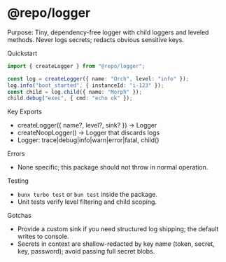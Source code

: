# @repo/logger

Purpose: Tiny, dependency-free logger with child loggers and leveled methods. Never logs secrets; redacts obvious sensitive keys.

Quickstart
```ts
import { createLogger } from "@repo/logger";

const log = createLogger({ name: "Orch", level: "info" });
log.info("boot_started", { instanceId: "i-123" });
const child = log.child({ name: "Morph" });
child.debug("exec", { cmd: "echo ok" });
```

Key Exports
- createLogger({ name?, level?, sink? }) → Logger
- createNoopLogger() → Logger that discards logs
- Logger: trace|debug|info|warn|error|fatal, child()

Errors
- None specific; this package should not throw in normal operation.

Testing
- `bunx turbo test` or `bun test` inside the package.
- Unit tests verify level filtering and child scoping.

Gotchas
- Provide a custom sink if you need structured log shipping; the default writes to console.
- Secrets in context are shallow-redacted by key name (token, secret, key, password); avoid passing full secret blobs.

